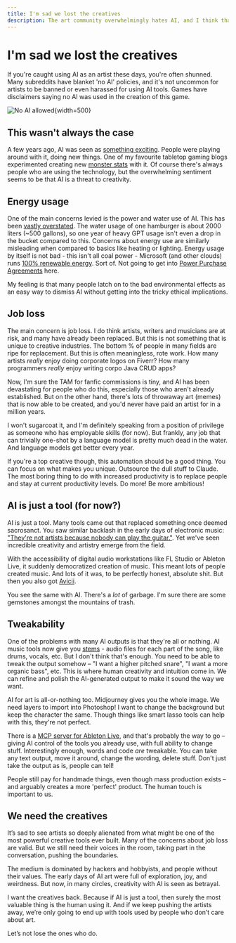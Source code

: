 ```yaml
---
title: I'm sad we lost the creatives
description: The art community overwhelmingly hates AI, and I think that's a great loss
---
```

# I'm sad we lost the creatives

If you're caught using AI as an artist these days, you're often shunned. Many subreddits have blanket 'no AI' policies, and it's not uncommon for artists to be banned or even harassed for using AI tools. Games have disclaimers saying no AI was used in the creation of this game.

![No AI allowed](/articles/im-sad-we-lost-the-creatives/no-ai.png){width=500}

## This wasn't always the case

A few years ago, AI was seen as [something exciting](https://www.wired.com/2016/02/googles-artificial-intelligence-gets-first-art-show/
). People were playing around with it, doing new things. One of my favourite tabletop gaming blogs experimented creating new [monster stats](https://vaultsofvaarn.com/2022/05/09/monsters-in-the-machine/) with it. Of course there's always people who are using the technology, but the overwhelming sentiment seems to be that AI is a threat to creativity.

## Energy usage

One of the main concerns levied is the power and water use of AI. This has been [vastly overstated](https://x.com/sama/status/1932547948614684743). The water usage of one hamburger is about 2000 liters (~500 gallons), so one year of heavy GPT usage isn't even a drop in the bucket compared to this. Concerns about energy use are similarly misleading when compared to basics like heating or lighting. Energy usage by itself is not bad - this isn't all coal power - Microsoft (and other clouds) runs [100% renewable energy](https://azure.microsoft.com/en-in/explore/global-infrastructure/sustainability). Sort of. Not going to get into [Power Purchase Agreements](https://en.wikipedia.org/wiki/Power_purchase_agreement) here.

My feeling is that many people latch on to the bad environmental effects as an easy way to dismiss AI without getting into the tricky ethical implications.

## Job loss

The main concern is job loss. I do think artists, writers and musicians are at risk, and many have already been replaced. But this is not something that is unique to creative industries. The bottom % of people in many fields are ripe for replacement. But this is often meaningless, rote work. How many artists *really* enjoy doing corporate logos on Fiverr? How many programmers *really* enjoy writing corpo Java CRUD apps?

Now, I'm sure the TAM for fanfic commissions is tiny, and AI has been devastating for people who do this, especially those who aren't already established. But on the other hand, there's lots of throwaway art (memes) that is now able to be created, and you'd never have paid an artist for in a million years.

I won't sugarcoat it, and I'm definitely speaking from a position of privilege as someone who has employable skills (for now). But frankly, any job that can trivially one-shot by a language model is pretty much dead in the water. And language models get better every year.

If you're a top creative though, this automation should be a good thing. You can focus on what makes you unique. Outsource the dull stuff to Claude. The most boring thing to do with increased productivity is to replace people and stay at current productivity levels. Do more! Be more ambitious!

## AI is just a tool (for now?)

AI is just a tool. Many tools came out that replaced something once deemed sacrosanct. You saw similar backlash in the early days of electronic music: ["They're not artists because nobody can play the guitar."](https://youtu.be/jztRZ34AEcY?si=u7q8N8csC6zxZKJZ&t=27
). Yet we've seen incredible creativity and artistry emerge from the field.

With the accessibility of digital audio workstations like FL Studio or Ableton Live, it suddenly democratized creation of music. This meant lots of people created music. And lots of it was, to be perfectly honest, absolute shit. But then you also got [Avicii](https://en.wikipedia.org/wiki/Avicii).

You see the same with AI. There's a *lot* of garbage. I'm sure there are some gemstones amongst the mountains of trash.

## Tweakability

One of the problems with many AI outputs is that they're all or nothing. AI music tools now give you [stems](https://help.suno.com/en/articles/6141441) - audio files for each part of the song, like drums, vocals, etc. But I don't think that's enough. You need to be able to tweak the output somehow – "I want a higher pitched snare", "I want a more organic bass", etc. This is where human creativity and intuition come in. We can refine and polish the AI-generated output to make it sound the way we want.

AI for art is all-or-nothing too. Midjourney gives you the whole image. We need layers to import into Photoshop! I want to change the background but keep the character the same. Though things like smart lasso tools can help with this, they're not perfect.

There is a [MCP server for Ableton Live](https://github.com/ahujasid/ableton-mcp), and that's probably the way to go – giving AI control of the tools you already use, with full ability to change stuff. Interestingly enough, words and code *are* tweakable. You can take any text output, move it around, change the wording, delete stuff. Don't just take the output as is, people can tell!

People still pay for handmade things, even though mass production exists – and arguably creates a more 'perfect' product. The human touch is important to us.

## We need the creatives
It’s sad to see artists so deeply alienated from what might be one of the most powerful creative tools ever built. Many of the concerns about job loss are valid. But we still need their voices in the room, taking part in the conversation, pushing the boundaries.

The medium is dominated by hackers and hobbyists, and people without their values. The early days of AI art were full of exploration, joy, and weirdness. But now, in many circles, creativity with AI is seen as betrayal.

I want the creatives back. Because if AI is just a tool, then surely the most valuable thing is the human using it. And if we keep pushing the artists away, we’re only going to end up with tools used by people who don’t care about art.

Let’s not lose the ones who do.

